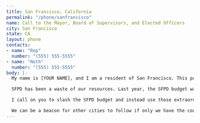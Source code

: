 ```yaml
---
title: San Francisco, California
permalink: "/phone/sanfrancisco"
name: Call to the Mayor, Board of Supervisors, and Elected Officers
city: San Francisco
state: CA
layout: phone
contacts:
- name: "Rep"
  number: "(555) 555-5555"
- name: "Noth"
  number: "(555) 555-5555"
body: |-
  My name is [YOUR NAME], and I am a resident of San Francisco. This past week, our nation has been gripped by protests calling for rapid and meaningful change with regard to police behavior, an end to racism and anti-Blackness, and immediate reform in how Black people are treated in America. Our city has been at the forefront of much of this action. Accordingly, it has come to my attention that the budget for 2021 is being decided as these protests continue.

  SFPD has been a waste of our resources. Last year, the SFPD budget was $611,701,869, the majority of which comes from the San Francisco general fund. While we've been spending extraordinary amounts on policing, we have not seen improvements to safety, homelessness, mental health, or affordability in our city. Instead, we see wasteful and harmful actions of our police.

  I call on you to slash the SFPD budget and instead use those extraordinary resources towards solving homelessness, which is felt most by our Black neighbors and veterans. We implore you to give every member of our community experiencing homelessness a place to call home and the treatment they need.

  We can be a beacon for other cities to follow if only we have the courage to change.
---
```


